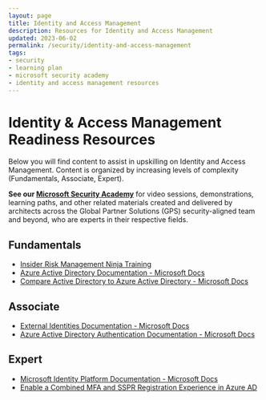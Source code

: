 ```yaml
---
layout: page
title: Identity and Access Management
description: Resources for Identity and Access Management
updated: 2023-06-02
permalink: /security/identity-and-access-management
tags:
- security
- learning plan
- microsoft security academy
- identity and access management resources
---
```


# Identity & Access Management Readiness Resources
Below you will find content to assist in upskilling on Identity and Access Management. Content is organized by increasing levels of complexity (Fundamentals, Associate, Expert).

**See our [Microsoft Security Academy](https://microsoft.github.io/PartnerResources/skilling/microsoft-security-academy)** for video sessions, demonstrations, learning paths, and other related materials created and delivered by architects across the Global Partner Solutions (GPS) security-aligned team and beyond, who are experts in their respective fields.

## Fundamentals
* [Insider Risk Management Ninja Training](https://techcommunity.microsoft.com/t5/security-compliance-and-identity/become-an-insider-risk-management-ninja/ba-p/3282306)
* [Azure Active Directory Documentation - Microsoft Docs](https://docs.microsoft.com/en-us/azure/active-directory/)
* [Compare Active Directory to Azure Active Directory - Microsoft Docs](https://docs.microsoft.com/en-us/azure/active-directory/fundamentals/active-directory-compare-azure-ad-to-ad)

## Associate
* [External Identities Documentation - Microsoft Docs](https://docs.microsoft.com/en-us/azure/active-directory/external-identities/)
* [Azure Active Directory Authentication Documentation - Microsoft Docs](https://docs.microsoft.com/en-us/azure/active-directory/authentication/)

## Expert
* [Microsoft Identity Platform Documentation - Microsoft Docs](https://docs.microsoft.com/en-us/azure/active-directory/develop/)
* [Enable a Combined MFA and SSPR Registration Experience in Azure AD](https://mslearn.cloudguides.com/en-us/guides/Enable%20a%20combined%20MFA%20and%20SSPR%20registration%20experience%20in%20Azure%20AD)